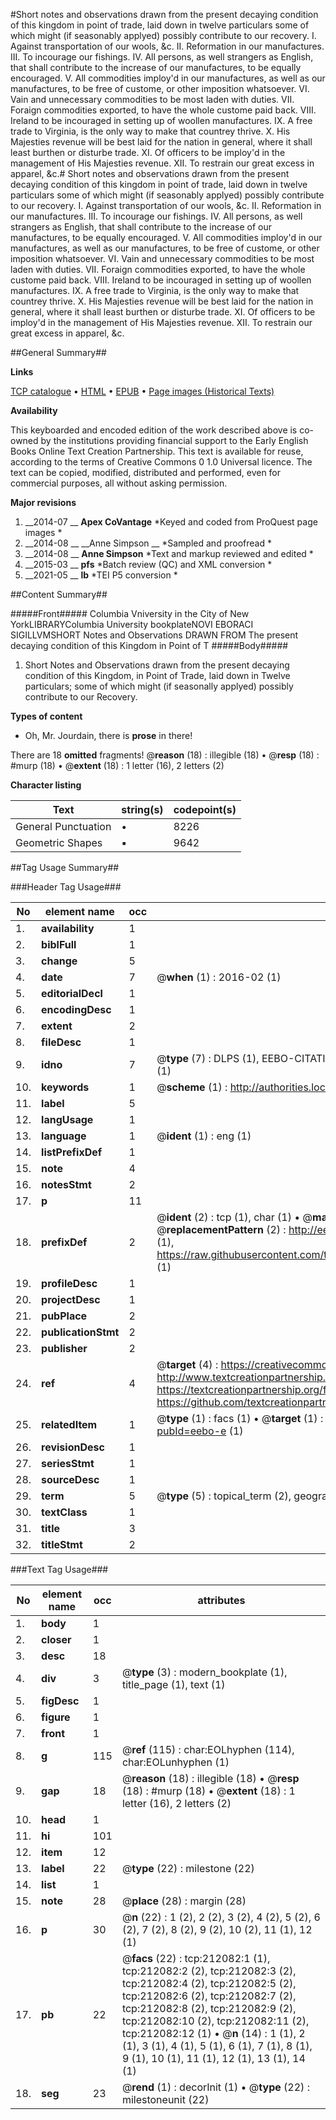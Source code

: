 #Short notes and observations drawn from the present decaying condition of this kingdom in point of trade, laid down in twelve particulars some of which might (if seasonably applyed) possibly contribute to our recovery. I. Against transportation of our wools, &c. II. Reformation in our manufactures. III. To incourage our fishings. IV. All persons, as well strangers as English, that shall contribute to the increase of our manufactures, to be equally encouraged. V. All commodities imploy'd in our manufactures, as well as our manufactures, to be free of custome, or other imposition whatsoever. VI. Vain and unnecessary commodities to be most laden with duties. VII. Foraign commodities exported, to have the whole custome paid back. VIII. Ireland to be incouraged in setting up of woollen manufactures. IX. A free trade to Virginia, is the only way to make that countrey thrive. X. His Majesties revenue will be best laid for the nation in general, where it shall least burthen or disturbe trade. XI. Of officers to be imploy'd in the management of His Majesties revenue. XII. To restrain our great excess in apparel, &c.#
Short notes and observations drawn from the present decaying condition of this kingdom in point of trade, laid down in twelve particulars some of which might (if seasonably applyed) possibly contribute to our recovery. I. Against transportation of our wools, &c. II. Reformation in our manufactures. III. To incourage our fishings. IV. All persons, as well strangers as English, that shall contribute to the increase of our manufactures, to be equally encouraged. V. All commodities imploy'd in our manufactures, as well as our manufactures, to be free of custome, or other imposition whatsoever. VI. Vain and unnecessary commodities to be most laden with duties. VII. Foraign commodities exported, to have the whole custome paid back. VIII. Ireland to be incouraged in setting up of woollen manufactures. IX. A free trade to Virginia, is the only way to make that countrey thrive. X. His Majesties revenue will be best laid for the nation in general, where it shall least burthen or disturbe trade. XI. Of officers to be imploy'd in the management of His Majesties revenue. XII. To restrain our great excess in apparel, &c.

##General Summary##

**Links**

[TCP catalogue](http://www.ota.ox.ac.uk/tcp/)  • 
[HTML](http://tei.it.ox.ac.uk/tcp/Texts-HTML/free/B43/B43979.html)  • 
[EPUB](http://tei.it.ox.ac.uk/tcp/Texts-EPUB/free/B43/B43979.epub) • 
[Page images (Historical Texts)](https://historicaltexts.jisc.ac.uk/eebo-688634864e)

**Availability**

This keyboarded and encoded edition of the work described above is co-owned by the
    institutions providing financial support to the Early English Books Online Text Creation
    Partnership. This text is available for reuse, according to the terms of  Creative Commons 0 1.0 Universal
    licence. The text can be copied, modified, distributed and performed, even for commercial
    purposes, all without asking permission.

**Major revisions**

1. __2014-07 __ __Apex CoVantage__ *Keyed and coded from ProQuest page images *
1. __2014-08 __ __Anne Simpson __ *Sampled and proofread *
1. __2014-08 __ __Anne Simpson__ *Text and markup reviewed and edited *
1. __2015-03 __ __pfs__ *Batch review (QC) and XML conversion *
1. __2021-05 __ __lb__ *TEI P5 conversion *

##Content Summary##

#####Front#####
Columbia Vniversity in the City of New YorkLIBRARYColumbia University bookplateNOVI EBORACI SIGILLVMSHORT Notes and Observations DRAWN FROM The present decaying condition of this Kingdom in Point of T
#####Body#####

1. Short Notes and Observations drawn from the present decaying condition of this Kingdom, in Point of Trade, laid down in Twelve particulars; some of which might (if seasonally applyed) possibly contribute to our Recovery.

**Types of content**

  * Oh, Mr. Jourdain, there is **prose** in there!

There are 18 **omitted** fragments! 
 @__reason__ (18) : illegible (18)  •  @__resp__ (18) : #murp (18)  •  @__extent__ (18) : 1 letter (16), 2 letters (2)

**Character listing**


|Text|string(s)|codepoint(s)|
|---|---|---|
|General Punctuation|•|8226|
|Geometric Shapes|▪|9642|

##Tag Usage Summary##

###Header Tag Usage###

|No|element name|occ|attributes|
|---|---|---|---|
|1.|__availability__|1||
|2.|__biblFull__|1||
|3.|__change__|5||
|4.|__date__|7| @__when__ (1) : 2016-02 (1)|
|5.|__editorialDecl__|1||
|6.|__encodingDesc__|1||
|7.|__extent__|2||
|8.|__fileDesc__|1||
|9.|__idno__|7| @__type__ (7) : DLPS (1), EEBO-CITATION (1), VID (1), EEBO-PROQUEST (1), OCLC (2), STC (1)|
|10.|__keywords__|1| @__scheme__ (1) : http://authorities.loc.gov/ (1)|
|11.|__label__|5||
|12.|__langUsage__|1||
|13.|__language__|1| @__ident__ (1) : eng (1)|
|14.|__listPrefixDef__|1||
|15.|__note__|4||
|16.|__notesStmt__|2||
|17.|__p__|11||
|18.|__prefixDef__|2| @__ident__ (2) : tcp (1), char (1)  •  @__matchPattern__ (2) : ([0-9\-]+):([0-9IVX]+) (1), (.+) (1)  •  @__replacementPattern__ (2) : http://eebo.chadwyck.com/downloadtiff?vid=$1&page=$2 (1), https://raw.githubusercontent.com/textcreationpartnership/Texts/master/tcpchars.xml#$1 (1)|
|19.|__profileDesc__|1||
|20.|__projectDesc__|1||
|21.|__pubPlace__|2||
|22.|__publicationStmt__|2||
|23.|__publisher__|2||
|24.|__ref__|4| @__target__ (4) : https://creativecommons.org/publicdomain/zero/1.0/ (1), http://www.textcreationpartnership.org/docs/. (1), https://textcreationpartnership.org/faq/#faq05 (1), https://github.com/textcreationpartnership (1)|
|25.|__relatedItem__|1| @__type__ (1) : facs (1)  •  @__target__ (1) : https://data.historicaltexts.jisc.ac.uk/view?pubId=eebo-e (1)|
|26.|__revisionDesc__|1||
|27.|__seriesStmt__|1||
|28.|__sourceDesc__|1||
|29.|__term__|5| @__type__ (5) : topical_term (2), geographic_name (3)|
|30.|__textClass__|1||
|31.|__title__|3||
|32.|__titleStmt__|2||


###Text Tag Usage###

|No|element name|occ|attributes|
|---|---|---|---|
|1.|__body__|1||
|2.|__closer__|1||
|3.|__desc__|18||
|4.|__div__|3| @__type__ (3) : modern_bookplate (1), title_page (1), text (1)|
|5.|__figDesc__|1||
|6.|__figure__|1||
|7.|__front__|1||
|8.|__g__|115| @__ref__ (115) : char:EOLhyphen (114), char:EOLunhyphen (1)|
|9.|__gap__|18| @__reason__ (18) : illegible (18)  •  @__resp__ (18) : #murp (18)  •  @__extent__ (18) : 1 letter (16), 2 letters (2)|
|10.|__head__|1||
|11.|__hi__|101||
|12.|__item__|12||
|13.|__label__|22| @__type__ (22) : milestone (22)|
|14.|__list__|1||
|15.|__note__|28| @__place__ (28) : margin (28)|
|16.|__p__|30| @__n__ (22) : 1 (2), 2 (2), 3 (2), 4 (2), 5 (2), 6 (2), 7 (2), 8 (2), 9 (2), 10 (2), 11 (1), 12 (1)|
|17.|__pb__|22| @__facs__ (22) : tcp:212082:1 (1), tcp:212082:2 (2), tcp:212082:3 (2), tcp:212082:4 (2), tcp:212082:5 (2), tcp:212082:6 (2), tcp:212082:7 (2), tcp:212082:8 (2), tcp:212082:9 (2), tcp:212082:10 (2), tcp:212082:11 (2), tcp:212082:12 (1)  •  @__n__ (14) : 1 (1), 2 (1), 3 (1), 4 (1), 5 (1), 6 (1), 7 (1), 8 (1), 9 (1), 10 (1), 11 (1), 12 (1), 13 (1), 14 (1)|
|18.|__seg__|23| @__rend__ (1) : decorInit (1)  •  @__type__ (22) : milestoneunit (22)|
